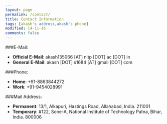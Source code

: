 ```yaml
---
layout: page
permalink: /contact/
title: Contact Information
tags: [akash's address,akash's phone]
modified: 14-11-16
comments: false
---
```


###E-Mail:
* **Official E-Mail**: akash135066 [AT] nitp [DOT] ac [DOT] in
* **General E-Mail**: akash [DOT] s1684 [AT] gmail [DOT] com

###Phone:
* **Home**: +91-8863844272
* **Work**: +91-9454028991
 
###Mail Address:
* **Permanent**: 13/1, Alkapuri, Hastings Road, Allahabad, India. 211001
* **Temporary**: #122, Sone-A, National Institute of Technology Patna, Bihar, India. 800006
